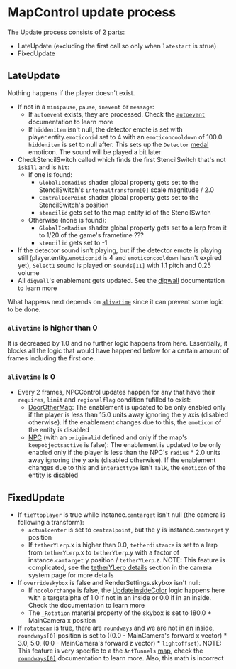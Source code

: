 # MapControl update process
The Update process consists of 2 parts:

- LateUpdate (excluding the first call so only when `latestart` is strue)
- FixedUpdate

## LateUpdate
Nothing happens if the player doesn't exist.

- If not in a `minipause`, `pause`, `inevent` or `message`:
    - If `autoevent` exists, they are processed. Check the [`autoevent`](Miscellaneous%20features.md#autoevent) documentation to learn more
    - If `hiddenitem` isn't null, the detector emote is set with player.entity.`emoticonid` set to 4 with an `emoticoncooldown` of 100.0. `hiddenitem` is set to null after. This sets up the `Detector` [medal](../Enums%20and%20IDs/Medal.md) emoticon. The sound will be played a bit later
- CheckStencilSwitch called which finds the first StencilSwitch that's not `iskill` and is `hit`:
    - If one is found:
        - `GlobalIceRadius` shader global property gets set to the StencilSwitch's `internaltransform[0]` scale magnitude / 2.0
        - `CentralIcePoint` shader global property gets set to the StencilSwitch's position
        - `stencilid` gets set to the map entity id of the StencilSwitch
    - Otherwise (none is found):
        - `GlobalIceRadius` shader global property gets set to a lerp from it to 1/20 of the game's frametime ???
        - `stencilid` gets set to -1
- If the detector sound isn't playing, but if the detector emote is playing still (player.entity.`emoticonid` is 4 and `emoticoncooldown` hasn't expired yet), `Select1` sound is played on `sounds[11]` with 1.1 pitch and 0.25 volume
- All `digwall`'s enablement gets updated. See the [digwall](DigWall.md) documentation to learn more

What happens next depends on [`alivetime`](Miscellaneous%20features.md#alivetime) since it can prevent some logic to be done.

### `alivetime` is higher than 0
It is decreased by 1.0 and no further logic happens from here. Essentially, it blocks all the logic that would have happened below for a certain amount of frames including the first one.

### `alivetime` is 0

- Every 2 frames, NPCControl updates happen for any that have their `requires`, `limit` and `regionalflag` condition fufilled to exist:
    - [DoorOtherMap](../Entities/NPCControl/ObjectTypes/DoorOtherMap.md): The enablement is updated to be only enabled only if the player is less than 15.0 units away ignoring the y axis (disabled otherwise). If the enablement changes due to this, the `emoticon` of the entity is disabled
    - [NPC](../Entities/NPCControl/NPC.md) (with an `originalid` defined and only if the map's `keepobjectsactive` is false): The enablement is updated to be only enabled only if the player is less than the NPC's `radius` * 2.0 units away ignoring the y axis (disabled otherwise). If the enablement changes due to this and `interacttype` isn't `Talk`, the `emoticon` of the entity is disabled

## FixedUpdate

- If `tieYtoplayer` is true while instance.`camtarget` isn't null (the camera is following a transform):
    - `actualcenter` is set to `centralpoint`, but the y is instance.`camtarget` y position
    - If `tetherYLerp`.x is higher than 0.0, `tetherdistance` is set to a lerp from `tetherYLerp`.x to `tetherYLerp`.y with a factor of instance.`camtarget` y position / `tetherYLerp`.z. NOTE: This feature is complicated, see the [tetherYLerp details](Camera%20system.md#more-details-on-tetherylerp) section in the camera system page for more details
- If `overrideskybox` is false and RenderSettings.skybox isn't null:
    - If `nocolorchange` is false, the [UpdateInsideColor](Insides.md#outside-fading) logic happens here with a targetalpha of 1.0 if not in an inside or 0.0 if in an inside. Check the documentation to learn more
    - The `_Rotation` material property of the skybox is set to 180.0 + MainCamera x position
- If `rotatecam` is true, there are `roundways` and we are not in an inside, `roundways[0]` position is set to ((0.0 - MainCamera's forward x vector) * 3.0, 5.0, (0.0 - MainCamera's forward z vector) * `lightoffset`). NOTE: This feature is very specific to a the `AntTunnels` [map](../Enums%20and%20IDs/Maps.md), check the [`roundways[0]`](Camera%20system.md#roundways0) documentation to learn more. Also, this math is incorrect


